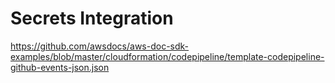 # Secrets Integration

<https://github.com/awsdocs/aws-doc-sdk-examples/blob/master/cloudformation/codepipeline/template-codepipeline-github-events-json.json>